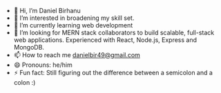 - 👋 Hi, I’m Daniel Birhanu
- 👀 I’m interested in broadening my skill set.
- 🌱 I’m currently learning web development
- 💞️ I’m looking for MERN stack collaborators to build scalable, full-stack web applications. Experienced with React, Node.js, Express and MongoDB.
- 📫 How to reach me danielbir49@gmail.com
- 😄 Pronouns: he/him
- ⚡ Fun fact: Still figuring out the difference between a semicolon and a colon :)

<!---
danielbirhanu/danielbirhanu is a ✨ special ✨ repository because its `README.md` (this file) appears on your GitHub profile.
You can click the Preview link to take a look at your changes.
--->
